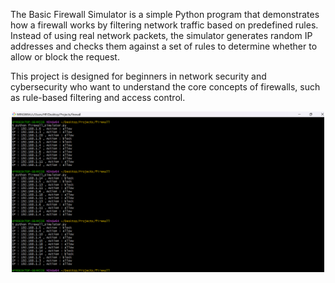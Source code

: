 The Basic Firewall Simulator is a simple Python program that demonstrates how a firewall works by filtering network traffic based on predefined rules. Instead of using real network packets, the simulator generates random IP addresses and checks them against a set of rules to determine whether to allow or block the request.

This project is designed for beginners in network security and cybersecurity who want to understand the core concepts of firewalls, such as rule-based filtering and access control.

<p align="center">
  <img src="/Screenshots/firewall simulator.png" width="500" alt="Firewall Simulator"/>
</p>



